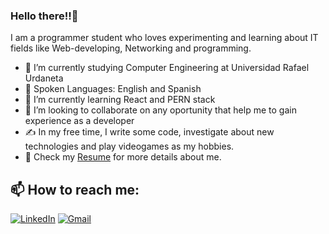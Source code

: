 ### Hello there!!👋

I am a programmer student who loves experimenting and learning about IT fields like Web-developing, Networking and programming.

- 🔭 I’m currently studying Computer Engineering at Universidad Rafael Urdaneta
- 💬 Spoken Languages: English and Spanish
- 🌱 I’m currently learning React and PERN stack
- 👯 I’m looking to collaborate on any oportunity that help me to gain experience as a developer
- ✍️  In my free time, I write some code, investigate about new technologies and play videogames as my hobbies.
- 📄 Check my [Resume](https://drive.google.com/file/d/1Z5D36_DfVP1lD_FxEN6m03IRcUyBeDqe/view) for more details about me.


## 📫 How to reach me:


<a href="https://www.linkedin.com/in/andresc06/"><img alt="LinkedIn" src="https://img.shields.io/badge/linkedin%20-%230077B5.svg?&style=flat&logo=linkedin&logoColor=white"/></a> 
<a href="mailto:andrescontreras370@gmail.com"><img alt="Gmail" src="https://img.shields.io/badge/Gmail-D14836?style=flat&logo=gmail&logoColor=white" /></a>
